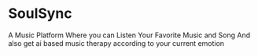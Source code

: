 # SoulSync
A Music Platform Where you can Listen Your Favorite Music and Song And also get  ai based music therapy according to your current emotion
